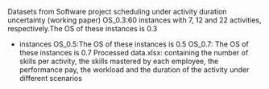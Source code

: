 Datasets from Software project scheduling under activity duration uncertainty (working paper)
OS_0.3:60 instances with 7, 12 and 22 activities, respectively.The OS of these instances is 0.3
- instances 
OS_0.5:The OS of these instances is 0.5
OS_0.7: The OS of these instances is 0.7
Processed data.xlsx: containing the number of skills per activity, the skills mastered by each employee, the performance pay, the workload and the duration of the activity under different scenarios

